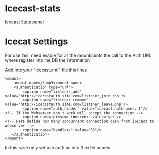Icecast-stats
=============

Icecast Stats panel


Icecat Settings
===============

For use this, need enable for all the mountpoints the call to the Auth URL where register into the DB the information

Add into your "icecast.xml" file this lines

    <mount>
        <mount-name>/*.mp3</mount-name>
        <authentication type="url">
            <option name="listener_add" value='http://icecastauth.site.com/listener_join.php'/>
            <option name="listener_remove" value='http://icecastauth.site.com/listener_leave.php'/>
            <option name="auth_header" value="icecast-auth-user: 1"/>
	<!-- If the Webserver don't work will accept the connection -->
            <option name="presume_innocent" value="yes"/>
	<!-- Here define how many concurrent connection open from icecast to webserver --> 
            <option name="handlers" value="50"/>
       </authentication>
    </mount>

In this case only will use auth url into 3 exfile names.
